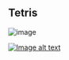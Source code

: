 ## Tetris

![image](https://upload.wikimedia.org/wikipedia/commons/9/9a/Gull_portrait_ca_usa.jpg)

[![Image alt text](https://img.youtube.com/vi/YOUTUBE-ID/0.jpg)](https://www.youtube.com/watch?v=YOUTUBE-ID)
